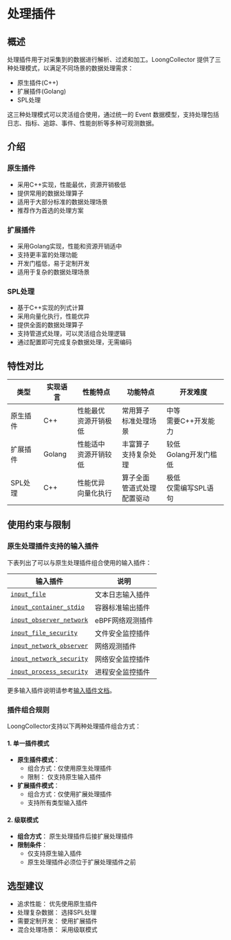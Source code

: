# 处理插件

## 概述

处理插件用于对采集到的数据进行解析、过滤和加工。LoongCollector 提供了三种处理模式，以满足不同场景的数据处理需求：

- 原生插件(C++)
- 扩展插件(Golang)
- SPL处理

这三种处理模式可以灵活组合使用，通过统一的 Event 数据模型，支持处理包括日志、指标、追踪、事件、性能剖析等多种可观测数据。

## 介绍

### 原生插件

- 采用C++实现，性能最优，资源开销极低
- 提供常用的数据处理算子
- 适用于大部分标准的数据处理场景
- 推荐作为首选的处理方案

### 扩展插件

- 采用Golang实现，性能和资源开销适中
- 支持更丰富的处理功能
- 开发门槛低，易于定制开发
- 适用于复杂的数据处理场景

### SPL处理

- 基于C++实现的列式计算
- 采用向量化执行，性能优异
- 提供全面的数据处理算子
- 支持管道式处理，可以灵活组合处理逻辑
- 通过配置即可完成复杂数据处理，无需编码

## 特性对比

| 类型 | 实现语言 | 性能特点 | 功能特点 | 开发难度 |
|---------|---------|---------|---------|---------|
| 原生插件 | C++ | 性能最优<br>资源开销极低 | 常用算子<br>标准处理场景 | 中等<br>需要C++开发能力 |
| 扩展插件 | Golang | 性能适中<br>资源开销较低 | 丰富算子<br>支持复杂处理 | 较低<br>Golang开发门槛低 |
| SPL处理 | C++ | 性能优异<br>向量化执行 | 算子全面<br>管道式处理<br>配置驱动 | 极低<br>仅需编写SPL语句 |

## 使用约束与限制

### 原生处理插件支持的输入插件

下表列出了可以与原生处理插件组合使用的输入插件：

| 输入插件 | 说明 |
|---------|------|
| [`input_file`](../input/input-file.md) | 文本日志输入插件 |
| [`input_container_stdio`](../input/input-container-stdio.md) | 容器标准输出插件 |
| [`input_observer_network`](../input/metric-observer.md) | eBPF网络观测插件 |
| [`input_file_security`](../input/input-file-security.md) | 文件安全监控插件 |
| [`input_network_observer`](../input/input-network-observer.md) | 网络观测插件 |
| [`input_network_security`](../input/input-network-security.md) | 网络安全监控插件 |
| [`input_process_security`](../input/input-process-security.md) | 进程安全监控插件 |

更多输入插件说明请参考[输入插件文档](../input/README.md)。

### 插件组合规则

LoongCollector支持以下两种处理插件组合方式：

#### 1. 单一插件模式

- **原生插件模式**：
  - 组合方式：仅使用原生处理插件
  - 限制： 仅支持原生输入插件
- **扩展插件模式**：
  - 组合方式：仅使用扩展处理插件
  - 支持所有类型输入插件

#### 2. 级联模式

- **组合方式**： 原生处理插件后接扩展处理插件
- **限制条件**：
  - 仅支持原生输入插件
  - 原生处理插件必须位于扩展处理插件之前

## 选型建议

- 追求性能： 优先使用原生插件
- 处理复杂数据： 选择SPL处理
- 需要定制开发： 使用扩展插件
- 混合处理场景： 采用级联模式

